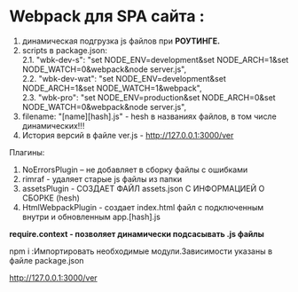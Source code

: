 # Webpack для SPA сайта :<br />
1. динамическая подгрузка js файлов при **РОУТИНГЕ.**
2. scripts в package.json:<br />
    2.1. "wbk-dev-s": "set NODE_ENV=development&set NODE_ARCH=1&set NODE_WATCH=0&webpack&node server.js",<br />
    2.2. "wbk-dev-wat": "set NODE_ENV=development&set NODE_ARCH=1&set NODE_WATCH=1&webpack",<br />
    2.3. "wbk-pro": "set NODE_ENV=production&set NODE_ARCH=0&set NODE_WATCH=0&webpack&node server.js",<br />
3. filename: "[name][hash].js" - hesh в названиях файлов, в том числе динамических!!!
4. История версий в файле ver.js - http://127.0.0.1:3000/ver

Плагины:
1. NoErrorsPlugin – не добавляет в сборку файлы с ошибками
2. rimraf - удаляет старые js файлы из папки
3. assetsPlugin - СОЗДАЕТ ФАЙЛ assets.json С ИНФОРМАЦИЕЙ О СБОРКЕ (hesh)
4. HtmlWebpackPlugin - создает index.html файл с подключенным внутри и обновленным app.[hash].js 

**require.context - позволяет динамически подсасывать .js файлы**

npm i :Импортировать необходимые модули.Зависимости указаны в файле package.json

http://127.0.0.1:3000/ver
